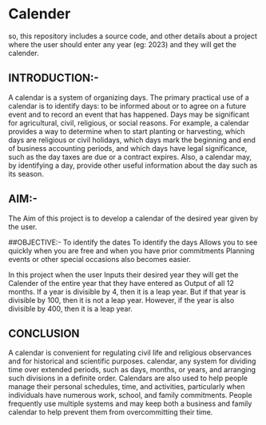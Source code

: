 # Calender
so, this repository includes a source code, and other details about a project where the user should enter any year (eg: 2023) and they will get the calender.



## INTRODUCTION:-
A calendar is a system of organizing days. The primary practical use of a calendar is to identify days: to be informed about or to agree on a future event and to record an event that has happened. Days may be significant for agricultural, civil, religious, or social reasons. For example, a calendar provides a way to determine when to start planting or harvesting, which days are religious or civil holidays, which days mark the beginning and end of business accounting periods, and which days have legal significance, such as the day taxes are due or a contract expires. Also, a calendar may, by identifying a day, provide other useful information about the day such as its season.


  
  
## AIM:-
The Aim of this project is to develop a calendar of the desired year given by the user.


##OBJECTIVE:-
To identify the dates
To identify the days
Allows you to see quickly when you are free and when you have prior commitments
Planning events or other special occasions also becomes easier.

In this project when the user Inputs their desired year they will get the Calender of the entire year that they have entered as Output of all 12 months. If a year is divisible by 4, then it is a leap year. But if that year is divisible by 100, then it is not a leap year. However, if the year is also divisible by 400, then it is a leap year.


## CONCLUSION
A calendar is convenient for regulating civil life and religious observances and for historical and scientific purposes. calendar, any system for dividing time over extended periods, such as days, months, or years, and arranging such divisions in a definite order. Calendars are also used to help people manage their personal schedules, time, and activities, particularly when individuals have numerous work, school, and family commitments. People frequently use multiple systems and may keep both a business and family calendar to help prevent them from overcommitting their time.









